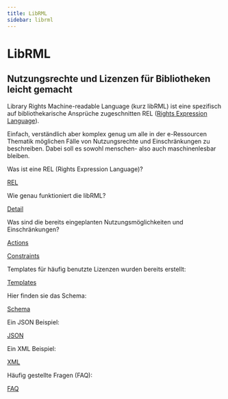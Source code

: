 ```yaml
---
title: LibRML
sidebar: librml
---
```

# LibRML
## Nutzungsrechte und Lizenzen für Bibliotheken leicht gemacht

Library Rights Machine-readable Language (kurz libRML) ist eine spezifisch auf bibliothekarische Ansprüche zugeschnitten REL ([Rights Expression Language](rel.markdown)).

Einfach, verständlich aber komplex genug um alle in der e-Ressourcen Thematik möglichen Fälle von Nutzungsrechte und Einschränkungen zu beschreiben. Dabei soll es sowohl menschen- also auch maschinenlesbar bleiben.

Was ist eine REL (Rights Expression Language)? 

[REL](rel.markdown)


Wie genau funktioniert die libRML?

[Detail](detail.markdown)


Was sind die bereits eingeplanten Nutzungsmöglichkeiten und Einschränkungen?

[Actions](actions.markdown)

[Constraints](constraints.markdown)


Templates für häufig benutzte Lizenzen wurden bereits erstellt:

[Templates](templates.markdown)


Hier finden sie das Schema:

[Schema](schema.markdown)


Ein JSON Beispiel: 

[JSON](json.markdown)


Ein XML Beispiel:

[XML](xmlbeispiel.markdown)


Häufig gestellte Fragen (FAQ):

[FAQ](faq.markdown)


